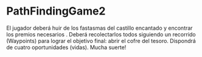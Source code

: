 # PathFindingGame2
 El jugador deberá huir de los fastasmas del castillo encantado y encontrar los premios necesarios . Deberá recolectarlos todos siguiendo un recorrido (Waypoints) para lograr el objetivo final: abrir el cofre del tesoro. Dispondrá de cuatro oportunidades (vidas). Mucha suerte!
